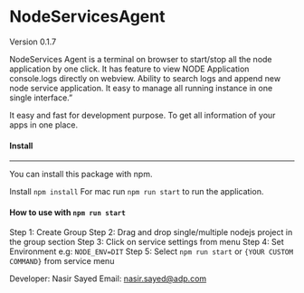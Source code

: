 # NodeServicesAgent 
Version 0.1.7

NodeServices Agent is a terminal on browser to start/stop all the node application by one click. It has feature to view NODE Application console.logs directly on webview. Ability to search logs and append new node service application. It easy to manage all running instance in one single interface.”

It easy and fast for development purpose. To get all information of your apps in one place. 

#### Install
---------
You can install this package with npm.

 Install
`npm install`
For mac run
`npm run start` to run the application.


#### How to use with `npm run start`
Step 1: Create Group
Step 2: Drag and drop single/multiple nodejs project in the group section
Step 3: Click on service settings from menu
Step 4: Set Environment e.g: `NODE_ENV=DIT`
Step 5: Select `npm run start` or `{YOUR CUSTOM COMMAND}` from service menu



Developer: Nasir Sayed
Email: nasir.sayed@adp.com




